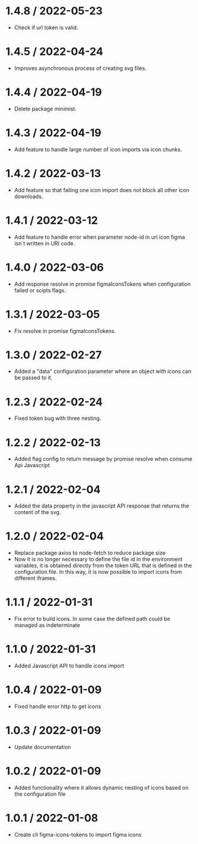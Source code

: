 # 1.4.8 / 2022-05-23

- Check if url token is valid.

# 1.4.5 / 2022-04-24

- Improves asynchronous process of creating svg files.

# 1.4.4 / 2022-04-19

- Delete package minimist.

# 1.4.3 / 2022-04-19

- Add feature to handle large number of icon imports via icon chunks.
  
# 1.4.2 / 2022-03-13

- Add feature so that failing one icon import does not block all other icon downloads.

# 1.4.1 / 2022-03-12

- Add feature to handle error when parameter node-id in url icon figma isn`t written in URI code.

# 1.4.0 / 2022-03-06

- Add response resolve in promise figmaIconsTokens when configuration failed or scipts flags.

# 1.3.1 / 2022-03-05

- Fix resolve in promise figmaIconsTokens.

# 1.3.0 / 2022-02-27

- Added a "data" configuration parameter where an object with icons can be passed to it.

# 1.2.3 / 2022-02-24

- Fixed token bug with three nesting.

# 1.2.2 / 2022-02-13

- Added flag config to return message by promise resolve when consume Api Javascript

# 1.2.1 / 2022-02-04

- Added the data property in the javascript API response that returns the content of the svg.

# 1.2.0 / 2022-02-04

- Replace package axios to node-fetch to reduce package size
- Now it is no longer necessary to define the file id in the environment variables, it is obtained directly from the token URL that is defined in the configuration file. In this way, it is now possible to import icons from different iframes.

# 1.1.1 / 2022-01-31

- Fix error to build icons. In some case the defined path could be managed as indeterminate

# 1.1.0 / 2022-01-31

- Added Javascript API to handle icons import

# 1.0.4 / 2022-01-09

- Fixed handle error http to get icons

# 1.0.3 / 2022-01-09

- Update documentation

# 1.0.2 / 2022-01-09

- Added functionality where it allows dynamic nesting of icons based on the configuration file

# 1.0.1 / 2022-01-08

- Create cli figma-icons-tokens to import figma icons
